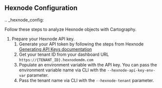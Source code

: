 ## Hexnode Configuration

.. _hexnode_config:

Follow these steps to analyze Hexnode objects with Cartography.

1. Prepare your Hexnode API key.
    1. Generate your API token by following the steps from Hexnode [Generating API Keys documentation](https://www.hexnode.com/mobile-device-management/developers/setting-up-an-api/retrieve-api-key/)
    1. Get your tenant ID from your dashboard URL `https://{TENANT_ID}.hexnodemdm.com`
    1. Populate an environment variable with the API key. You can pass the environment variable name via CLI with the `--hexnode-api-key-env-var` parameter.
    1. Pass the tenant name via CLI with the `--hexnode-tenant` parameter.